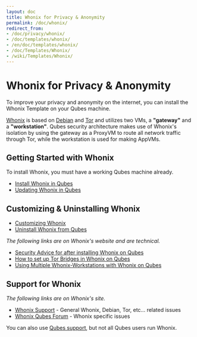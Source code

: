 ```yaml
---
layout: doc
title: Whonix for Privacy & Anonymity
permalink: /doc/whonix/
redirect_from:
- /doc/privacy/whonix/
- /doc/templates/whonix/
- /en/doc/templates/whonix/
- /doc/Templates/Whonix/
- /wiki/Templates/Whonix/
---
```


Whonix for Privacy & Anonymity
==============================

To improve your privacy and anonymity on the internet, you can install the
Whonix Template on your Qubes machine.

[Whonix](https://www.whonix.org) is based on [Debian](https://www.debian.org)
and [Tor](https://www.torproject.org) and utilizes two VMs, a **"gateway"** and
a **"workstation"**. Qubes security architecture makes use of Whonix's isolation
by using the gateway as a ProxyVM to route all network traffic through Tor,
while the workstation is used for making AppVMs.

## Getting Started with Whonix

To install Whonix, you must have a working Qubes machine already.

*  [Install Whonix in Qubes](/doc/whonix/install/)
*  [Updating Whonix in Qubes](/doc/whonix/update/)

## Customizing & Uninstalling Whonix

*  [Customizing Whonix](/doc/whonix/customize/)
*  [Uninstall Whonix from Qubes](/doc/whonix/uninstall/)

*The following links are on Whonix's website and are technical.*

*  [Security Advice for after installing Whonix on Qubes](https://www.whonix.org/wiki/Post_Install_Advice)
*  [How to set up Tor Bridges in Whonix on Qubes](https://www.whonix.org/wiki/Bridges#How_to_use_bridges_in_Whonix)
*  [Using Multiple Whonix-Workstations with Whonix on Qubes](https://www.whonix.org/wiki/Multiple_Whonix-Workstations#Qubes-Whonix)

## Support for Whonix

*The following links are on Whonix's site.*

*  [Whonix Support](https://www.whonix.org/wiki/Support) - General Whonix, Debian, Tor, etc... related issues
*  [Whonix Qubes Forum](https://forums.whonix.org/c/qubes) - Whonix specific issues

You can also use [Qubes support](/help/), but not all Qubes users run Whonix.

